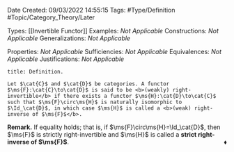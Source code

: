 <div class="topSpace"></div>

Date Created: 09/03/2022 14:55:15
Tags: #Type/Definition #Topic/Category_Theory/Later

Types: [[Invertible Functor]]
Examples: <i>Not Applicable</i>
Constructions: <i>Not Applicable</i>
Generalizations: <i>Not Applicable</i>

Properties: <i>Not Applicable</i>
Sufficiencies: <i>Not Applicable</i>
Equivalences: <i>Not Applicable</i>
Justifications: <i>Not Applicable</i>

``` ad-Definition
title: Definition.

Let $\cat{C}$ and $\cat{D}$ be categories. A functor $\ms{F}:\cat{C}\to\cat{D}$ is said to be <b>(weakly) right-invertible</b> if there exists a functor $\ms{H}:\cat{D}\to\cat{C}$ such that $\ms{F}\circ\ms{H}$ is naturally isomorphic to $\Id_\cat{D}$, in which case $\ms{H}$ is called a <b>(weak) right-inverse of $\ms{F}$</b>.

```

<b>Remark.</b> If equality holds; that is, if $\ms{F}\circ\ms{H}=\Id_\cat{D}$, then $\ms{F}$ is strictly right-invertible and $\ms{H}$ is called a <b>strict right-inverse of $\ms{F}$</b>.<span style="float:right;">$\blacklozenge$</span>
